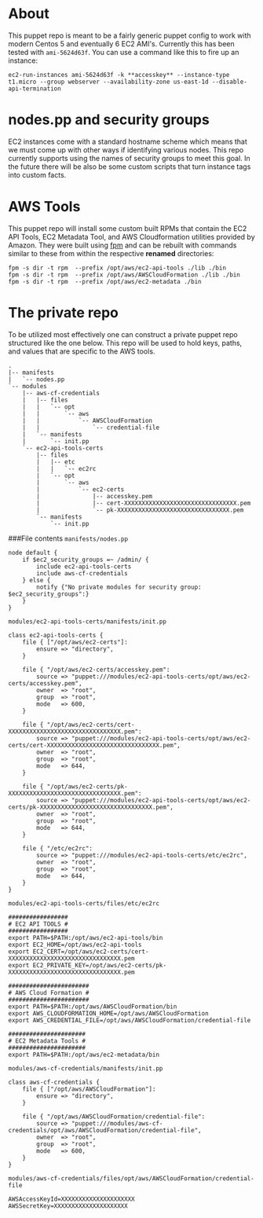 About
=====
This puppet repo is meant to be a fairly generic puppet config to work with
modern Centos 5 and eventually 6 EC2 AMI's.  Currently this has been tested with
`ami-5624d63f`.  You can use a command like this to fire up an instance:

    ec2-run-instances ami-5624d63f -k **accesskey** --instance-type t1.micro --group webserver --availability-zone us-east-1d --disable-api-termination

nodes.pp and security groups
============================
EC2 instances come with a standard hostname scheme which means that we must come up with other
ways if identifying various nodes.  This repo currently supports using the names of security groups 
to meet this goal.  In the future there will be also be some custom scripts that turn instance tags into
custom facts.

AWS Tools
=========
This puppet repo will install some custom built
RPMs that contain the EC2 API Tools, EC2 Metadata Tool, and AWS Cloudformation
utilities provided by Amazon.  They were built using [fpm](http://www.semicomplete.com/blog/tags/deb)
and can be rebuilt with commands similar to these from within the respective **renamed** directories:

    fpm -s dir -t rpm  --prefix /opt/aws/ec2-api-tools ./lib ./bin
    fpm -s dir -t rpm  --prefix /opt/aws/AWSCloudFormation ./lib ./bin
    fpm -s dir -t rpm  --prefix /opt/aws/ec2-metadata ./bin

The private repo
================
To be utilized most effectively one can construct a private puppet repo structured like the one below.
This repo will be used to hold keys, paths, and values that are specific to the AWS tools.

    .
    |-- manifests
    |   `-- nodes.pp
    `-- modules
        |-- aws-cf-credentials
        |   |-- files
        |   |   `-- opt
        |   |       `-- aws
        |   |           `-- AWSCloudFormation
        |   |               `-- credential-file
        |   `-- manifests
        |       `-- init.pp
        `-- ec2-api-tools-certs
            |-- files
            |   |-- etc
            |   |   `-- ec2rc
            |   `-- opt
            |       `-- aws
            |           `-- ec2-certs
            |               |-- accesskey.pem
            |               |-- cert-XXXXXXXXXXXXXXXXXXXXXXXXXXXXXXXX.pem
            |               `-- pk-XXXXXXXXXXXXXXXXXXXXXXXXXXXXXXXX.pem
            `-- manifests
                `-- init.pp

###File contents
`manifests/nodes.pp`

    node default {
        if $ec2_security_groups =~ /admin/ {
            include ec2-api-tools-certs
            include aws-cf-credentials
        } else {
            notify {"No private modules for security group: $ec2_security_groups":}
        }
    }

`modules/ec2-api-tools-certs/manifests/init.pp`

    class ec2-api-tools-certs {
        file { ["/opt/aws/ec2-certs"]:
            ensure => "directory",
        }

        file { "/opt/aws/ec2-certs/accesskey.pem":
            source => "puppet:///modules/ec2-api-tools-certs/opt/aws/ec2-certs/accesskey.pem",
            owner  => "root",
            group  => "root",
            mode   => 600,
        }

        file { "/opt/aws/ec2-certs/cert-XXXXXXXXXXXXXXXXXXXXXXXXXXXXXXXX.pem":
            source => "puppet:///modules/ec2-api-tools-certs/opt/aws/ec2-certs/cert-XXXXXXXXXXXXXXXXXXXXXXXXXXXXXXXX.pem",
            owner  => "root",
            group  => "root",
            mode   => 644,
        }

        file { "/opt/aws/ec2-certs/pk-XXXXXXXXXXXXXXXXXXXXXXXXXXXXXXXX.pem":
            source => "puppet:///modules/ec2-api-tools-certs/opt/aws/ec2-certs/pk-XXXXXXXXXXXXXXXXXXXXXXXXXXXXXXXX.pem",
            owner  => "root",
            group  => "root",
            mode   => 644,
        }

        file { "/etc/ec2rc":
            source => "puppet:///modules/ec2-api-tools-certs/etc/ec2rc",
            owner  => "root",
            group  => "root",
            mode   => 644,
        }
    }

`modules/ec2-api-tools-certs/files/etc/ec2rc`

    #################
    # EC2 API TOOLS #
    #################
    export PATH=$PATH:/opt/aws/ec2-api-tools/bin
    export EC2_HOME=/opt/aws/ec2-api-tools
    export EC2_CERT=/opt/aws/ec2-certs/cert-XXXXXXXXXXXXXXXXXXXXXXXXXXXXXXXX.pem
    export EC2_PRIVATE_KEY=/opt/aws/ec2-certs/pk-XXXXXXXXXXXXXXXXXXXXXXXXXXXXXXXX.pem

    #######################
    # AWS Cloud Formation #
    #######################
    export PATH=$PATH:/opt/aws/AWSCloudFormation/bin
    export AWS_CLOUDFORMATION_HOME=/opt/aws/AWSCloudFormation
    export AWS_CREDENTIAL_FILE=/opt/aws/AWSCloudFormation/credential-file

    ######################
    # EC2 Metadata Tools #
    ######################
    export PATH=$PATH:/opt/aws/ec2-metadata/bin

`modules/aws-cf-credentials/manifests/init.pp`

    class aws-cf-credentials {
        file { ["/opt/aws/AWSCloudFormation"]:
            ensure => "directory",
        }

        file { "/opt/aws/AWSCloudFormation/credential-file":
            source => "puppet:///modules/aws-cf-credentials/opt/aws/AWSCloudFormation/credential-file",
            owner  => "root",
            group  => "root",
            mode   => 600,
        }
    }

`modules/aws-cf-credentials/files/opt/aws/AWSCloudFormation/credential-file`

    AWSAccessKeyId=XXXXXXXXXXXXXXXXXXXXX
    AWSSecretKey=XXXXXXXXXXXXXXXXXXXXX

